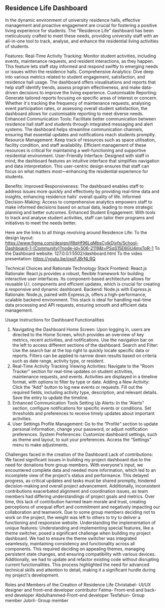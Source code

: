 ##   Residence Life Dashboard 

In the dynamic environment of university residence halls, effective management and proactive engagement are crucial for fostering a positive living experience for students. The "Residence Life" dashboard has been meticulously crafted to meet these needs, providing university staff with an all-in-one tool to track, analyse, and enhance the residential living activities of students.

Features:
 Real-Time Activity Tracking: Monitor student activities, including events, maintenance requests, and resident interactions, as they happen. This feature lets staff stay informed and respond swiftly to emerging needs or issues within the residence halls.
 Comprehensive Analytics: Dive deep into various metrics related to student engagement, satisfaction, and residence hall usage. The dashboard offers visualisations and reports that help staff identify trends, assess program effectiveness, and make data-driven decisions to improve the living experience.
 Customisable Reporting: Generate tailored reports focusing on specific areas of interest or concern. Whether it's tracking the frequency of maintenance requests, analysing event participation rates, or assessing overall student satisfaction, the dashboard allows for customisable reporting to meet diverse needs.
 Enhanced Communication Tools: Facilitate better communication between residence hall staff and students through integrated messaging and alert systems. The dashboard helps streamline communication channels, ensuring that essential updates and notifications reach students promptly.
Resource Management: Keep track of resources such as space utilisation, facility condition, and staff availability. Efficient management of these resources is critical for maintaining a well-functioning and supportive residential environment.
 User-Friendly Interface: Designed with staff in mind, the dashboard features an intuitive interface that simplifies navigation and data interpretation. This user-centric design ensures that staff can focus on what matters most—enhancing the residential experience for students. 

Benefits:
 Improved Responsiveness: The dashboard enables staff to address issues more quickly and effectively by providing real-time data and insights, enhancing residence halls' overall quality of life.
 Informed Decision-Making: Access to comprehensive analytics empowers staff to make informed decisions based on actual data, leading to more strategic planning and better outcomes.
 Enhanced Student Engagement: With tools to track and analyse student activities, staff can tailor their programs and initiatives to meet the needs better. 

Here are the links to all things revolving around Residence Life:
To the design layout: https://www.figma.com/design/jf8qHf96LqMbsCylkDjxfs/School-Dashboard-1-(Community)?node-id=506-2119&t=PSqS15E6GU4mxTpR-1
To the Dashboard website: 127.0.0.1:5502/dashboard.html
To the video presentation: https://youtu.be/oxoFJBrNLRQ

Technical Choices and Rationale
 Technology Stack
 Frontend: React.js
Rationale: React.js provides a robust, flexible framework for building interactive user interfaces. Its component-based architecture allows for reusable U.I. components and efficient updates, which is crucial for creating a responsive and dynamic dashboard.
 Backend: Node.js with Express.js
Rationale: Node.js, paired with Express.js, offers a high-performance, scalable backend environment. This stack is ideal for handling real-time data processing and API requests, ensuring smooth and efficient data management.

Usage Instructions for Dashboard Functionalities
 1. Navigating the Dashboard
Home Screen: Upon logging in, users are directed to the Home Screen, which provides an overview of key metrics, recent activities, and notifications. Use the navigation bar on the left to access different sections of the dashboard.
Search and Filter: Use the search bar at the top right to quickly locate specific data or reports. Filters can be applied to narrow down results based on criteria such as date range, activity type, or resident.
 2. Real-Time Activity Tracking
Viewing Activities: Navigate to the "Room Tracker" section for real-time updates on student activities, maintenance requests, and events. Activities are displayed in a timeline format, with options to filter by type or date.
Adding a New Activity: Click the “Add" button to log new events or requests. Fill out the required fields, including activity type, description, and relevant details. Save the entry to update the timeline.
 3. Enhanced Communication Tools
Setting Up Alerts: In the “Alerts" section, configure notifications for specific events or conditions. Set thresholds and preferences to receive timely updates about important activities.
 4. User Settings
Profile Management: Go to the “Profile" section to update personal information, change your password, or adjust notification preferences.
System Preferences: Customize dashboard settings, such as theme and layout, to suit your preferences. Access the “Settings" menu to make adjustments.

Challenges faced in the creation of the Dashboard
 Lack of contributions: We faced significant issues in building my project dashboard due to the need for donations from group members. With everyone's input, we encountered complete data and needed more information, which led to an incomplete view of the project's status and performance. This delayed progress, as critical updates and tasks must be shared promptly, hindered decision-making and overall project advancement. Additionally, inconsistent contributions exacerbated alignment and coordination issues, as team members had differing understandings of project goals and metrics. Over time, this lack of contribution harmed team morale and trust, creating perceptions of unequal effort and commitment and negatively impacting our collaboration and teamwork. Due to some group members deciding not to work on the project, the weight was left to others to try to deliver a functioning and responsive website.
 Understanding the implementation of unique features: Understanding and implementing special features, like a theme switcher, posed a significant challenge when building my project dashboard. We had to ensure the theme switcher was integrated seamlessly, maintaining consistency and functionality across all components. This required deciding on appealing themes, managing persistent state changes, and ensuring compatibility with various devices. Additionally, we had to update and refactor existing code without disrupting current functionalities. This process highlighted the need for advanced technical skills and attention to detail, making it a significant hurdle during my project's development.

Roles and Members of the Creation of Residence Life
Christabel- UI/UX designer and front-end developer contributor
Fatma- Front-end and back-end developer
Abdulhammed-Front-end developer
Tesfahun- Group member
Jubril- Group member


